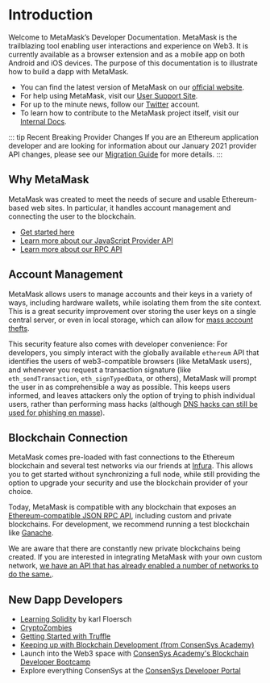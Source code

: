 # Introduction

Welcome to MetaMask’s Developer Documentation. MetaMask is the trailblazing tool enabling user interactions and experience on Web3. It is currently available as a browser extension and as a mobile app on both Android and iOS devices. The purpose of this documentation is to illustrate how to build a dapp with MetaMask.

- You can find the latest version of MetaMask on our [official website](https://metamask.io/).
- For help using MetaMask, visit our [User Support Site](https://metamask.zendesk.com/).
- For up to the minute news, follow our [Twitter](https://twitter.com/MetaMask) account.
- To learn how to contribute to the MetaMask project itself, visit our [Internal Docs](https://github.com/MetaMask/metamask-extension/tree/develop/docs).

::: tip Recent Breaking Provider Changes
If you are an Ethereum application developer and are looking for information about our January 2021 provider API changes,
please see our [Migration Guide](./provider-migration.html) for more details.
:::

## Why MetaMask

MetaMask was created to meet the needs of secure and usable Ethereum-based web sites. In particular, it handles account management and connecting the user to the blockchain.

- [Get started here](./getting-started.html)
- [Learn more about our JavaScript Provider API](./ethereum-provider.html)
- [Learn more about our RPC API](./rpc-api.html)

## Account Management

MetaMask allows users to manage accounts and their keys in a variety of ways, including hardware wallets, while isolating them from the site context. This is a great security improvement over storing the user keys on a single central server, or even in local storage, which can allow for [mass account thefts](https://www.ccn.com/cryptocurrency-exchange-etherdelta-hacked-in-dns-hijacking-scheme/).

This security feature also comes with developer convenience: For developers, you simply interact with the globally available `ethereum` API that identifies the users of web3-compatible browsers (like MetaMask users), and whenever you request a transaction signature (like `eth_sendTransaction`, `eth_signTypedData`, or others), MetaMask will prompt the user in as comprehensible a way as possible. This keeps users informed, and leaves attackers only the option of trying to phish individual users, rather than performing mass hacks (although [DNS hacks can still be used for phishing en masse](https://medium.com/metamask/new-phishing-strategy-becoming-common-1b1123837168)).

## Blockchain Connection

MetaMask comes pre-loaded with fast connections to the Ethereum blockchain and several test networks via our friends at [Infura](https://infura.io/). This allows you to get started without synchronizing a full node, while still providing the option to upgrade your security and use the blockchain provider of your choice.

Today, MetaMask is compatible with any blockchain that exposes an [Ethereum-compatible JSON RPC API](https://eth.wiki/json-rpc/API), including custom and private blockchains. For development, we recommend running a test blockchain like [Ganache](https://www.trufflesuite.com/ganache).

We are aware that there are constantly new private blockchains being created. If you are interested in integrating MetaMask with your own custom network, [we have an API that has already enabled a number of networks to do the same.](https://medium.com/metamask/connect-users-to-layer-2-networks-with-the-metamask-custom-networks-api-d0873fac51e5).

## New Dapp Developers

- [Learning Solidity](https://karl.tech/learning-solidity-part-1-deploy-a-contract/) by karl Floersch
- [CryptoZombies](https://cryptozombies.io/)
- [Getting Started with Truffle](https://www.trufflesuite.com/docs/truffle/quickstart)
- [Keeping up with Blockchain Development (from ConsenSys Academy)](https://github.com/ConsenSys-Academy/Blockchain-Developer-Bootcamp/blob/main/docs/S00-intro/L6-keeping-up/index.md)
- Launch into the Web3 space with [ConsenSys Academy's Blockchain Developer Bootcamp](https://consensys.net/academy/bootcamp/)
- Explore everything ConsenSys at the [ConsenSys Developer Portal](vhttps://consensys.net/developers/)